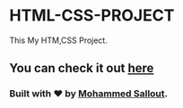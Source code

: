 # HTML-CSS-PROJECT
This My HTM,CSS Project.

## You can check it out [here](https://mohammedsallout.github.io/HTML-CSS-PROJECT/)

### Built with ❤️ by [Mohammed Sallout](https://github.com/MohammedSallout).